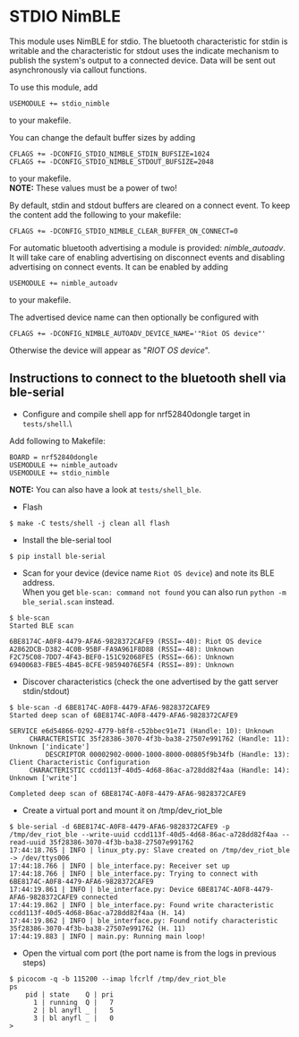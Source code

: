 # STDIO NimBLE

This module uses NimBLE for stdio. The bluetooth characteristic for
stdin is writable and the characteristic for stdout uses the indicate
mechanism to publish the system's output to a connected device. Data will be
sent out asynchronously via callout functions.

To use this module, add
```
USEMODULE += stdio_nimble
```
to your makefile.

You can change the default buffer sizes by adding
```
CFLAGS += -DCONFIG_STDIO_NIMBLE_STDIN_BUFSIZE=1024
CFLAGS += -DCONFIG_STDIO_NIMBLE_STDOUT_BUFSIZE=2048
```
to your makefile. \
**NOTE:** These values must be a power of two!

By default, stdin and stdout buffers are cleared on a connect event. To keep the
content add the following to your makefile:
```
CFLAGS += -DCONFIG_STDIO_NIMBLE_CLEAR_BUFFER_ON_CONNECT=0
```

For automatic bluetooth advertising a module is provided: *nimble_autoadv*.
It will take care of enabling advertising on disconnect events and
disabling advertising on connect events. It can be enabled by adding
```
USEMODULE += nimble_autoadv
```
to your makefile.

The advertised device name can then optionally be configured with
```
CFLAGS += -DCONFIG_NIMBLE_AUTOADV_DEVICE_NAME='"Riot OS device"'
```
Otherwise the device will appear as "*RIOT OS device*".

## Instructions to connect to the bluetooth shell via ble-serial

- Configure and compile shell app for nrf52840dongle target in `tests/shell`.\

Add following to Makefile:
```
BOARD = nrf52840dongle
USEMODULE += nimble_autoadv
USEMODULE += stdio_nimble
```

**NOTE:** You can also have a look at `tests/shell_ble`.

- Flash

`$ make -C tests/shell -j clean all flash`

- Install the ble-serial tool

`$ pip install ble-serial`

- Scan for your device (device name `Riot OS device`) and note its BLE address.\
  When you get `ble-scan: command not found` you can also run
  `python -m ble_serial.scan` instead.
```
$ ble-scan
Started BLE scan

6BE8174C-A0F8-4479-AFA6-9828372CAFE9 (RSSI=-40): Riot OS device
A2862DCB-D382-4C0B-95BF-FA9A961F8D88 (RSSI=-48): Unknown
F2C75C08-7DD7-4F43-BEF0-151C92068FE5 (RSSI=-66): Unknown
69400683-FBE5-4B45-8CFE-98594076E5F4 (RSSI=-89): Unknown
```

- Discover characteristics (check the one advertised by the gatt server stdin/stdout)
```
$ ble-scan -d 6BE8174C-A0F8-4479-AFA6-9828372CAFE9
Started deep scan of 6BE8174C-A0F8-4479-AFA6-9828372CAFE9

SERVICE e6d54866-0292-4779-b8f8-c52bbec91e71 (Handle: 10): Unknown
     CHARACTERISTIC 35f28386-3070-4f3b-ba38-27507e991762 (Handle: 11): Unknown ['indicate']
         DESCRIPTOR 00002902-0000-1000-8000-00805f9b34fb (Handle: 13): Client Characteristic Configuration
     CHARACTERISTIC ccdd113f-40d5-4d68-86ac-a728dd82f4aa (Handle: 14): Unknown ['write']

Completed deep scan of 6BE8174C-A0F8-4479-AFA6-9828372CAFE9
```

- Create a virtual port and mount it on /tmp/dev_riot_ble
```
$ ble-serial -d 6BE8174C-A0F8-4479-AFA6-9828372CAFE9 -p /tmp/dev_riot_ble --write-uuid ccdd113f-40d5-4d68-86ac-a728dd82f4aa --read-uuid 35f28386-3070-4f3b-ba38-27507e991762
17:44:18.765 | INFO | linux_pty.py: Slave created on /tmp/dev_riot_ble -> /dev/ttys006
17:44:18.766 | INFO | ble_interface.py: Receiver set up
17:44:18.766 | INFO | ble_interface.py: Trying to connect with 6BE8174C-A0F8-4479-AFA6-9828372CAFE9
17:44:19.861 | INFO | ble_interface.py: Device 6BE8174C-A0F8-4479-AFA6-9828372CAFE9 connected
17:44:19.862 | INFO | ble_interface.py: Found write characteristic ccdd113f-40d5-4d68-86ac-a728dd82f4aa (H. 14)
17:44:19.862 | INFO | ble_interface.py: Found notify characteristic 35f28386-3070-4f3b-ba38-27507e991762 (H. 11)
17:44:19.883 | INFO | main.py: Running main loop!
```

- Open the virtual com port (the port name is from the logs in previous steps)
```
$ picocom -q -b 115200 --imap lfcrlf /tmp/dev_riot_ble
ps
    pid | state    Q | pri
      1 | running  Q |   7
      2 | bl anyfl _ |   5
      3 | bl anyfl _ |   0
>
```
